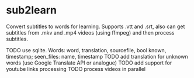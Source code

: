 # sub2learn
Convert subtitles to words for learning. Supports .vtt and .srt, also can get subtitles from .mkv and .mp4 videos (using ffmpeg) and then process subtitles.

TODO use sqlite. Words: word, translation, sourcefile, bool known, timestamp; seen_files: name, timestamp
TODO add translation for unknown words (use Google Translate API or analogue)
TODO add support for youtube links processing
TODO process videos in parallel
